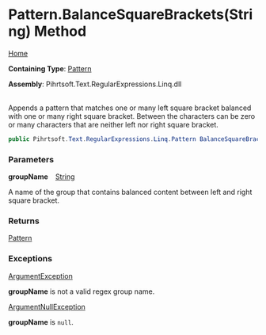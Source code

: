 # Pattern\.BalanceSquareBrackets\(String\) Method

[Home](../../../../../../README.md)

**Containing Type**: [Pattern](../README.md)

**Assembly**: Pihrtsoft\.Text\.RegularExpressions\.Linq\.dll

\
Appends a pattern that matches one or many left square bracket balanced with one or many right square bracket\.
Between the characters can be zero or many characters that are neither left nor right square bracket\.

```csharp
public Pihrtsoft.Text.RegularExpressions.Linq.Pattern BalanceSquareBrackets(string groupName)
```

### Parameters

**groupName** &ensp; [String](https://docs.microsoft.com/en-us/dotnet/api/system.string)

A name of the group that contains balanced content between left and right square bracket\.

### Returns

[Pattern](../README.md)

### Exceptions

[ArgumentException](https://docs.microsoft.com/en-us/dotnet/api/system.argumentexception)

**groupName** is not a valid regex group name\.

[ArgumentNullException](https://docs.microsoft.com/en-us/dotnet/api/system.argumentnullexception)

**groupName** is `null`\.

